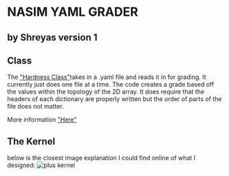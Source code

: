 
# NASIM YAML GRADER

by Shreyas
version 1
-------------------------------------

## Class 

The ["Hardness Class"](https://github.com/VoW314/yaml-env-metrric/blob/main/hardness_class.py)takes in a .yaml file and reads it in for grading. It currently just does one file at a time. The code creates a grade based off the values within the topology of the 2D array. It does require that the headers of each dictionary are properly written but the order of parts of the file does not matter. 



More information ["Here"](https://docs.google.com/presentation/d/1XRaDJQtkY0n9DoOsXBn5KaGmi1GaTiuPHxKL4vHgLPo/edit?usp=sharing)

## The Kernel

below is the closest image explanation I could find online of what I designed: ![plus kernel](https://www.researchgate.net/publication/370331269/figure/fig2/AS:11431281176001065@1689992480753/Decomposed-calculation-of-cross-shaped-kernel_Q320.jpg)
